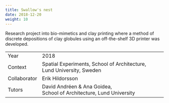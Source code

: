 ```yaml
---
title: Swallow's nest
date: 2018-12-20
weight: 10
---
```


Research project into bio-mimetics and clay printing where a method of discrete depositions of clay globules using an off-the-shelf 3D printer was developed.

<!-- excerptEnd -->

|              |                                                                      |
| ------------ | -------------------------------------------------------------------- |
| Year         | 2018                                                                 |
| Context      | Spatial Experiments, School of Architecture, Lund University, Sweden |
| Collaborator | Erik Hildorsson                                                      |
| Tutors       | David Andréen & Ana Goidea, School of Architecture, Lund University  |
